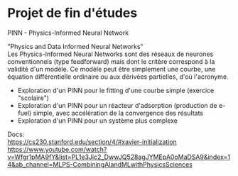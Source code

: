 # Projet de fin d'études
PINN - Physics-Informed Neural Network 

"Physics and Data Informed Neural Networks"  
Les Physics-Informed Neural Networks sont des réseaux de neurones conventionnels (type feedforward) mais dont le critère correspond à la validité d'un modèle. 
Ce modèle peut être simplement une courbe, une équation différentielle ordinaire ou aux dérivées partielles, d'où l'acronyme.

- Exploration d'un PINN pour le fitting d'une courbe simple (exercice "scolaire")
- Exploration d'un PINN pour un réacteur d'adsorption (production de e-fuel) simple, avec
accélération de la convergence des résultats
- Exploration d'un PINN pour un système plus complexe

Docs:  
https://cs230.stanford.edu/section/4/#xavier-initialization  
https://www.youtube.com/watch?v=Wfgr1pMA9fY&list=PL1e3Jic2_DwwJQ528agJYMEpA0oMaDSA9&index=14&ab_channel=MLPS-CombiningAIandMLwithPhysicsSciences
